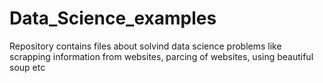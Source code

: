 # Data_Science_examples
Repository contains files about solvind data science problems like scrapping information from websites, parcing of websites, using beautiful soup etc
